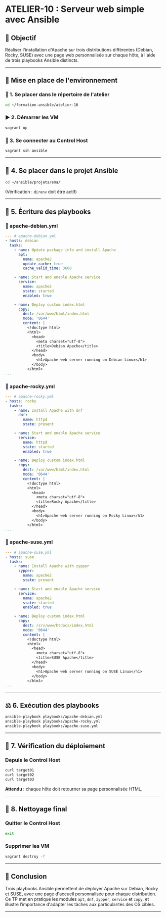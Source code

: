 # ATELIER-10 : Serveur web simple avec Ansible

## 🌟 Objectif
Réaliser l'installation d'Apache sur trois distributions différentes (Debian, Rocky, SUSE) avec une page web personnalisée sur chaque hôte, à l'aide de trois playbooks Ansible distincts.

---

## 🔧 Mise en place de l'environnement

### 📁 1. Se placer dans le répertoire de l'atelier
```bash
cd ~/formation-ansible/atelier-10
```

### ▶️ 2. Démarrer les VM
```bash
vagrant up
```

### 🔐 3. Se connecter au Control Host
```bash
vagrant ssh ansible
```

---

## 📓 4. Se placer dans le projet Ansible
```bash
cd ~/ansible/projets/ema/
```
(Vérification : `direnv` doit être actif)

---

## 📄 5. Écriture des playbooks

### 📄 apache-debian.yml
```yaml
--- # apache-debian.yml
- hosts: debian
  tasks:
    - name: Update package info and install Apache
      apt:
        name: apache2
        update_cache: true
        cache_valid_time: 3600

    - name: Start and enable Apache service
      service:
        name: apache2
        state: started
        enabled: true

    - name: Deploy custom index.html
      copy:
        dest: /var/www/html/index.html
        mode: '0644'
        content: |
          <!doctype html>
          <html>
            <head>
              <meta charset="utf-8">
              <title>Debian Apache</title>
            </head>
            <body>
              <h1>Apache web server running on Debian Linux</h1>
            </body>
          </html>
...
```

### 📄 apache-rocky.yml
```yaml
--- # apache-rocky.yml
- hosts: rocky
  tasks:
    - name: Install Apache with dnf
      dnf:
        name: httpd
        state: present

    - name: Start and enable Apache service
      service:
        name: httpd
        state: started
        enabled: true

    - name: Deploy custom index.html
      copy:
        dest: /var/www/html/index.html
        mode: '0644'
        content: |
          <!doctype html>
          <html>
            <head>
              <meta charset="utf-8">
              <title>Rocky Apache</title>
            </head>
            <body>
              <h1>Apache web server running on Rocky Linux</h1>
            </body>
          </html>
...
```

### 📄 apache-suse.yml
```yaml
--- # apache-suse.yml
- hosts: suse
  tasks:
    - name: Install Apache with zypper
      zypper:
        name: apache2
        state: present

    - name: Start and enable Apache service
      service:
        name: apache2
        state: started
        enabled: true

    - name: Deploy custom index.html
      copy:
        dest: /srv/www/htdocs/index.html
        mode: '0644'
        content: |
          <!doctype html>
          <html>
            <head>
              <meta charset="utf-8">
              <title>SUSE Apache</title>
            </head>
            <body>
              <h1>Apache web server running on SUSE Linux</h1>
            </body>
          </html>
...
```

---

## ⚖️ 6. Exécution des playbooks
```bash
ansible-playbook playbooks/apache-debian.yml
ansible-playbook playbooks/apache-rocky.yml
ansible-playbook playbooks/apache-suse.yml
```

---

## 🚀 7. Vérification du déploiement

### Depuis le Control Host
```bash
curl target01
curl target02
curl target03
```
**Attendu :** chaque hôte doit retourner sa page personnalisée HTML.

---

## 🧼 8. Nettoyage final

### Quitter le Control Host
```bash
exit
```

### Supprimer les VM
```bash
vagrant destroy -f
```

---

## 📌 Conclusion
Trois playbooks Ansible permettent de déployer Apache sur Debian, Rocky et SUSE, avec une page d'accueil personnalisée pour chaque distribution. Ce TP met en pratique les modules `apt`, `dnf`, `zypper`, `service` et `copy`, et illustre l’importance d'adapter les tâches aux particularités des OS cibles.

---

